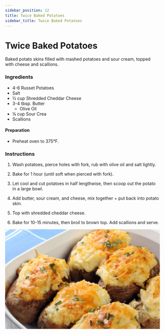 ```yaml
---
sidebar_position: 12
title: Twice Baked Potatoes
sidebar_title: Twice Baked Potatoes
---
```


# Twice Baked Potatoes
 Baked potato skins filled with mashed potatoes and sour cream, topped with cheese and scallions.

### Ingredients
  - 4-6 Russet Potatoes
  - Salt
  - ½ cup Shredded Cheddar Cheese		
  - 3-4 tbsp. Butter
	- Olive Oil
  - ¼ cup Sour Crea
  - Scallions

#### Preparation
  - Preheat oven to 375°F.

### Instructions
  1. Wash potatoes, pierce holes with fork, rub with olive oil and salt lightly.

  2. Bake for 1 hour (until soft when pierced with fork).

  3. Let cool and cut potatoes in half lengthwise, then scoop out the potato in a large bowl. 

  4. Add butter, sour cream, and cheese, mix together + put back into potato skin.

  5. Top with shredded cheddar cheese.

  6. Bake for 10-15 minutes, then broil to brown top. Add scallions and serve.

![Twice Baked Potatoes](./twice-baked-potatoes.png)